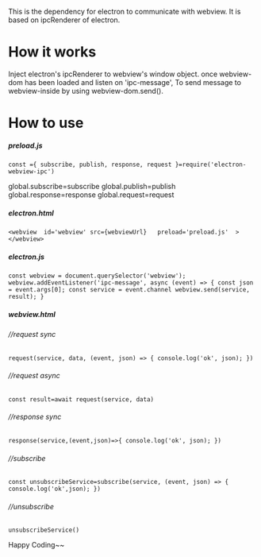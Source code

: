 This is the dependency for electron to communicate with webview. It is based on ipcRenderer of electron.
# How it works
Inject electron's ipcRenderer to webview's window object.
once webview-dom has been loaded and listen on 'ipc-message',  To send message to webview-inside by using webview-dom.send().

# How to use

##### preload.js

`const ={ subscribe, publish, response, request }=require('electron-webview-ipc')`

global.subscribe=subscribe
global.publish=publish
global.response=response
global.request=request


##### electron.html
`<webview  id='webview' src={webviewUrl}   preload='preload.js'  ></webview>`

##### electron.js
`const webview = document.querySelector('webview');`
`webview.addEventListener('ipc-message', async (event) => {
      const json = event.args[0];
      const service = event.channel
	  webview.send(service, result);
	  }`
	  
##### webview.html

###### //request sync
`request(service, data, (event, json) => {
  console.log('ok', json); })`

###### //request async
`const result=await request(service, data)`

###### //response sync
`response(service,(event,json)=>{
 console.log('ok', json); })`

###### //subscribe 
`const unsubscribeService=subscribe(service, (event, json) => {
    console.log('ok',json);
  })
`
###### //unsubscribe
`unsubscribeService()`


Happy Coding~~
